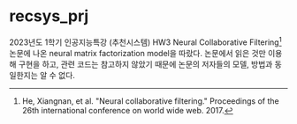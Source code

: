 # recsys_prj

2023년도 1학기 인공지능특강 (추천시스템) HW3 
Neural Collaborative Filtering[^1] 논문에 나온 neural matrix factorization model을 따랐다.
논문에서 읽은 것만 이용해 구현을 하고, 관련 코드는 참고하지 않았기 때문에 논문의 저자들의 모델, 방법과 동일한지는 알 수 없다.

[^1]: He, Xiangnan, et al. "Neural collaborative filtering." Proceedings of the 26th international conference on world wide web. 2017.
